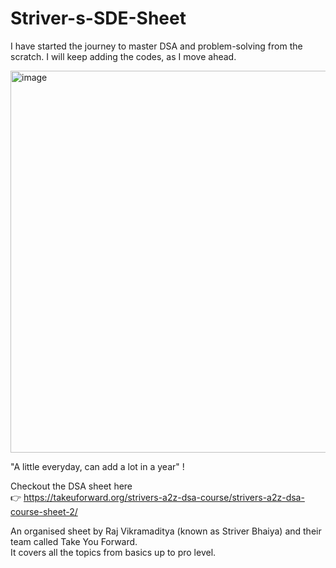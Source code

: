 # Striver-s-SDE-Sheet

I have started the journey to master DSA and problem-solving from the scratch.
I will keep adding the codes, as I move ahead. 

<img width="611" alt="image" src="https://github.com/Preeti8021/Strivers-A2Z-Sheet/assets/103981488/ddef6416-901d-4929-a8a5-b6648e8498d8">

"A little everyday, can add a lot in a year" 
!

Checkout the DSA sheet here<br>
👉 https://takeuforward.org/strivers-a2z-dsa-course/strivers-a2z-dsa-course-sheet-2/

An organised sheet by Raj Vikramaditya (known as Striver Bhaiya) and their team called Take You Forward. <br>
It covers all the topics from basics up to pro level. 
